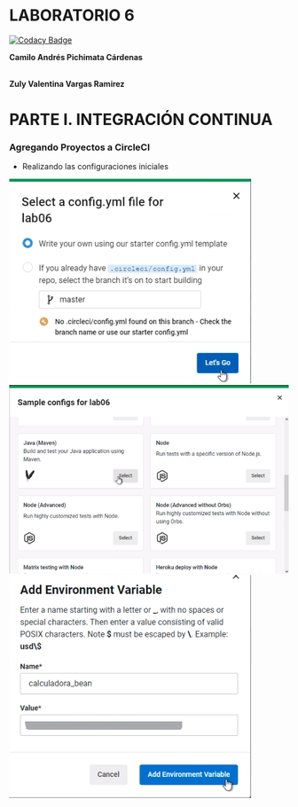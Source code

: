 # LABORATORIO 6

[![Codacy Badge](https://api.codacy.com/project/badge/Grade/9a76b09e018948aaa251513524100a17)](https://app.codacy.com/gh/ZulyVargas/lab06?utm_source=github.com&utm_medium=referral&utm_content=ZulyVargas/lab06&utm_campaign=Badge_Grade_Settings)

__Camilo Andrés Pichimata Cárdenas__ <br></br>

__Zuly Valentina Vargas Ramirez__

# PARTE I. INTEGRACIÓN CONTINUA

### Agregando Proyectos a CircleCI

- Realizando las configuraciones iniciales

<img src="img/ConfigCircleCI.png">

<img src="img/ConfigCircleCI-2.png">

<img src="img/ConectandoHeroku.png">

<br></br>


